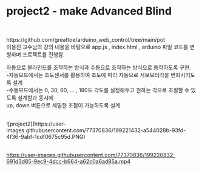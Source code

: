 # project2 - make Advanced Blind
<br>
<p>
https://github.com/greattoe/arduino_web_control/tree/main/pot <br>
이용진 교수님의 강의 내용을 바탕으로
app.js , index.html , arduino 파일 코드를 변형하며 프로젝트를 진행함.<br>
</p>
<p>
  자동으로 블라인드를 조작하는 방식과 수동으로 조작하는 방식으로 동작하도록 구현.<br>
-자동모드에서는 조도센서를 활용하여 조도에 따라 자동으로 서보모터각을 변화시키도록 설계<br>
-수동모드에서는 0, 30, 60, ... , 180도 각도를 설정해두고 원하는 각으로 조절할 수 있도록 설계함과 동시에<br> up, down 버튼으로 세밀한 조절이 가능하도록 설계<br>
  
</p>

<br>
![project2](https://user-images.githubusercontent.com/77370836/199221432-a544028b-93fd-4f36-9abf-1cdf0675c95d.PNG) <br><br>

https://user-images.githubusercontent.com/77370836/199220832-691d3d85-9ec9-4dcc-b664-a62c0a6ad85a.mp4

